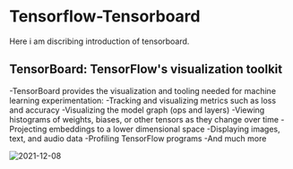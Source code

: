 # Tensorflow-Tensorboard
Here i am discribing introduction of tensorboard.
## TensorBoard: TensorFlow's visualization toolkit

-TensorBoard provides the visualization and tooling needed for machine learning experimentation:
-Tracking and visualizing metrics such as loss and accuracy
-Visualizing the model graph (ops and layers)
-Viewing histograms of weights, biases, or other tensors as they change over time
-Projecting embeddings to a lower dimensional space
-Displaying images, text, and audio data
-Profiling TensorFlow programs
-And much more

![2021-12-08](https://user-images.githubusercontent.com/83010684/145150514-ec907496-1d00-4c77-9507-00bfd595a75d.png)


